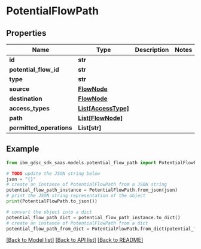 # PotentialFlowPath


## Properties

Name | Type | Description | Notes
------------ | ------------- | ------------- | -------------
**id** | **str** |  | 
**potential_flow_id** | **str** |  | 
**type** | **str** |  | 
**source** | [**FlowNode**](FlowNode.md) |  | 
**destination** | [**FlowNode**](FlowNode.md) |  | 
**access_types** | [**List[AccessType]**](AccessType.md) |  | 
**path** | [**List[FlowNode]**](FlowNode.md) |  | 
**permitted_operations** | **List[str]** |  | 

## Example

```python
from ibm_gdsc_sdk_saas.models.potential_flow_path import PotentialFlowPath

# TODO update the JSON string below
json = "{}"
# create an instance of PotentialFlowPath from a JSON string
potential_flow_path_instance = PotentialFlowPath.from_json(json)
# print the JSON string representation of the object
print(PotentialFlowPath.to_json())

# convert the object into a dict
potential_flow_path_dict = potential_flow_path_instance.to_dict()
# create an instance of PotentialFlowPath from a dict
potential_flow_path_from_dict = PotentialFlowPath.from_dict(potential_flow_path_dict)
```
[[Back to Model list]](../README.md#documentation-for-models) [[Back to API list]](../README.md#documentation-for-api-endpoints) [[Back to README]](../README.md)


